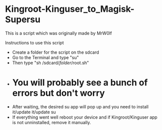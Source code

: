 # Kingroot-Kinguser_to_Magisk-Supersu
This is a script which was originally made by MrW0lf

Instructions to use this script

* Create a folder for the script on the sdcard
* Go to the Terminal and type "su"
* Then type "sh /sdcard/*folder*/root.sh"
* # You will probably see a bunch of errors but don't worry
* After waiting, the desired su app will pop up and you need to install it/update it/update su
* If everything went well reboot your device and if Kingroot/Kinguser app is not unninstalled, remove it manually.